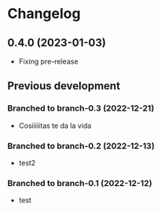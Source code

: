 # Changelog

## 0.4.0 (2023-01-03)

* Fixing pre-release

## Previous development

### Branched to branch-0.3 (2022-12-21)

* Cosiiiiitas te da la vida

### Branched to branch-0.2 (2022-12-13)

* test2

### Branched to branch-0.1 (2022-12-12)

* test

### 
